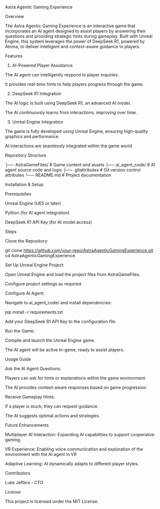 Astra Agentic Gaming Experience

Overview

The Astra Agentic Gaming Experience is an interactive game that incorporates an AI agent designed to assist players by answering their questions and providing strategic hints during gameplay. Built with Unreal Engine, this system leverages the power of DeepSeek R1, powered by Atoma, to deliver intelligent and context-aware guidance to players.

Features

1. AI-Powered Player Assistance

The AI agent can intelligently respond to player inquiries.

It provides real-time hints to help players progress through the game.

2. DeepSeek R1 Integration

The AI logic is built using DeepSeek R1, an advanced AI model.

The AI continuously learns from interactions, improving over time.

3. Unreal Engine Integration

The game is fully developed using Unreal Engine, ensuring high-quality graphics and performance.

AI interactions are seamlessly integrated within the game world.

Repository Structure

├── AstraGameFiles/      # Game content and assets
├── ai_agent_code/       # AI agent source code and logic
├── .gitattributes       # Git version control attributes
└── README.md            # Project documentation

Installation & Setup

Prerequisites

Unreal Engine (UE5 or later)

Python (for AI agent integration)

DeepSeek R1 API Key (for AI model access)

Steps

Clone the Repository:

git clone https://github.com/your-repo/AstraAgenticGamingExperience.git
cd AstraAgenticGamingExperience

Set Up Unreal Engine Project:

Open Unreal Engine and load the project files from AstraGameFiles.

Configure project settings as required.

Configure AI Agent:

Navigate to ai_agent_code/ and install dependencies:

pip install -r requirements.txt

Add your DeepSeek R1 API Key to the configuration file.

Run the Game:

Compile and launch the Unreal Engine game.

The AI agent will be active in-game, ready to assist players.

Usage Guide

Ask the AI Agent Questions:

Players can ask for hints or explanations within the game environment.

The AI provides context-aware responses based on game progression.

Receive Gameplay Hints:

If a player is stuck, they can request guidance.

The AI suggests optimal actions and strategies.

Future Enhancements

Multiplayer AI Interaction: Expanding AI capabilities to support cooperative gaming.

VR Experience: Enabling voice communication and exploration of the environment with the AI agent in VR

Adaptive Learning: AI dynamically adapts to different player styles.

Contributors

Luke Jeffers - CTO 

License

This project is licensed under the MIT License.
